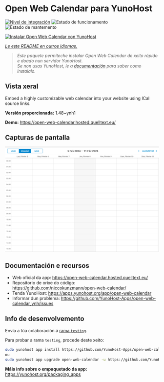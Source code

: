 <!--
NOTA: Este README foi creado automáticamente por <https://github.com/YunoHost/apps/tree/master/tools/readme_generator>
NON debe editarse manualmente.
-->

# Open Web Calendar para YunoHost

[![Nivel de integración](https://apps.yunohost.org/badge/integration/open-web-calendar)](https://ci-apps.yunohost.org/ci/apps/open-web-calendar/)
![Estado de funcionamento](https://apps.yunohost.org/badge/state/open-web-calendar)
![Estado de mantemento](https://apps.yunohost.org/badge/maintained/open-web-calendar)

[![Instalar Open Web Calendar con YunoHost](https://install-app.yunohost.org/install-with-yunohost.svg)](https://install-app.yunohost.org/?app=open-web-calendar)

*[Le este README en outros idiomas.](./ALL_README.md)*

> *Este paquete permíteche instalar Open Web Calendar de xeito rápido e doado nun servidor YunoHost.*  
> *Se non usas YunoHost, le a [documentación](https://yunohost.org/install) para saber como instalalo.*

## Vista xeral

Embed a highly customizable web calendar into your website using ICal source links.

**Versión proporcionada:** 1.48~ynh1

**Demo:** <https://open-web-calendar.hosted.quelltext.eu/>

## Capturas de pantalla

![Captura de pantalla de Open Web Calendar](./doc/screenshots/screenshot.png)

## Documentación e recursos

- Web oficial da app: <https://open-web-calendar.hosted.quelltext.eu/>
- Repositorio de orixe do código: <https://github.com/niccokunzmann/open-web-calendar/>
- Tenda YunoHost: <https://apps.yunohost.org/app/open-web-calendar>
- Informar dun problema: <https://github.com/YunoHost-Apps/open-web-calendar_ynh/issues>

## Info de desenvolvemento

Envía a túa colaboración á [rama `testing`](https://github.com/YunoHost-Apps/open-web-calendar_ynh/tree/testing).

Para probar a rama `testing`, procede deste xeito:

```bash
sudo yunohost app install https://github.com/YunoHost-Apps/open-web-calendar_ynh/tree/testing --debug
ou
sudo yunohost app upgrade open-web-calendar -u https://github.com/YunoHost-Apps/open-web-calendar_ynh/tree/testing --debug
```

**Máis info sobre o empaquetado da app:** <https://yunohost.org/packaging_apps>
